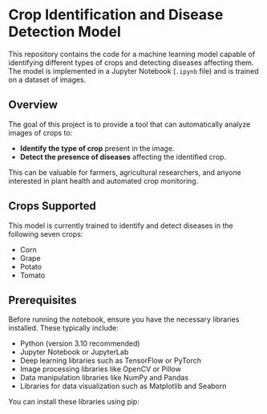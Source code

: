 # Crop Identification and Disease Detection Model

This repository contains the code for a machine learning model capable of identifying different types of crops and detecting diseases affecting them. The model is implemented in a Jupyter Notebook (`.ipynb` file) and is trained on a dataset of images.

## Overview

The goal of this project is to provide a tool that can automatically analyze images of crops to:

* **Identify the type of crop** present in the image.
* **Detect the presence of diseases** affecting the identified crop.

This can be valuable for farmers, agricultural researchers, and anyone interested in plant health and automated crop monitoring.

## Crops Supported

This model is currently trained to identify and detect diseases in the following seven crops:


* Corn
* Grape
* Potato
* Tomato

## Prerequisites

Before running the notebook, ensure you have the necessary libraries installed. These typically include:

* Python (version 3.10 recommended)
* Jupyter Notebook or JupyterLab
* Deep learning libraries such as TensorFlow or PyTorch
* Image processing libraries like OpenCV or Pillow
* Data manipulation libraries like NumPy and Pandas
* Libraries for data visualization such as Matplotlib and Seaborn

You can install these libraries using pip:
